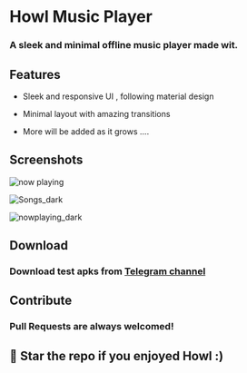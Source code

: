 # Howl Music Player

### A sleek and minimal offline music player made wit. 


## Features 

- Sleek and responsive UI , following material design

- Minimal layout with amazing transitions 

- More will be added as it grows ....


## Screenshots
![now playing](https://telegra.ph/file/4b6687a469633d132aeb1.jpg)

![Songs_dark](https://telegra.ph/file/5dae580a9b31aba923d4e.jpg)

![nowplaying_dark](https://telegra.ph/file/1b0d282b79e5ac51034b5.jpg)
  
## Download

### Download test apks from [Telegram channel](https://telegram.me/IamlookerBuilds)


## Contribute 

### Pull Requests are always welcomed! 

## 🌟 Star  the repo if you enjoyed Howl :)
